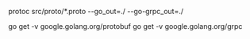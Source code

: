 protoc src/proto/*.proto --go_out=./ --go-grpc_out=./

go get -v google.golang.org/protobuf
go get -v google.golang.org/grpc